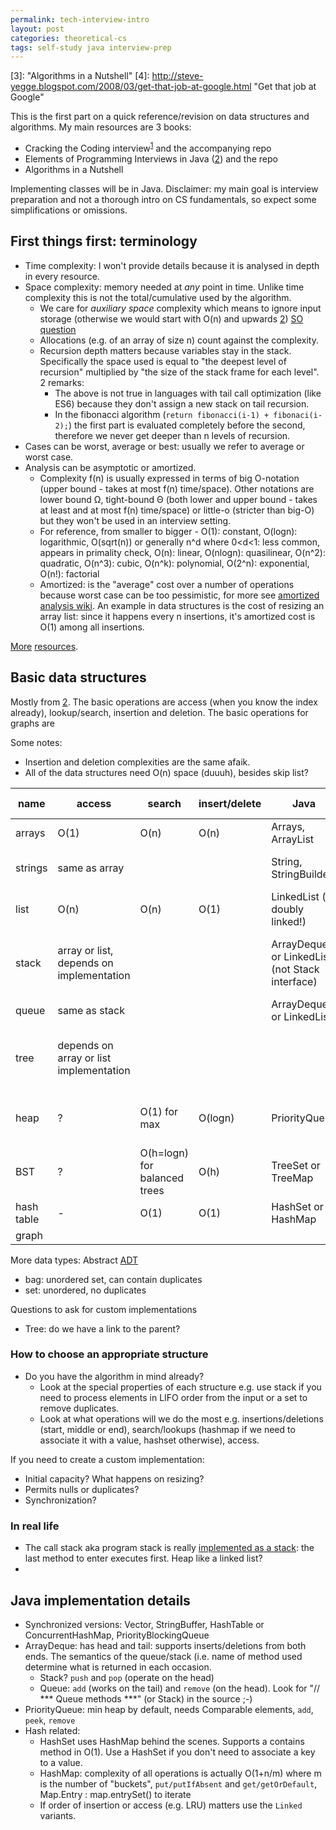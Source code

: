 ```yaml
---
permalink: tech-interview-intro
layout: post
categories: theoretical-cs
tags: self-study java interview-prep
---
```

[1]: https://www.amazon.com/Cracking-Coding-Interview-Programming-Questions/dp/098478280X "Cracking the coding interview (5th edition)"
[2]: https://www.amazon.com/Elements-Programming-Interviews-Java-Insiders/dp/1517671272/ref=pd_sim_14_3?_encoding=UTF8&pd_rd_i=1517671272&pd_rd_r=XEQKDVEBYF5DAWEC6B7W&pd_rd_w=8RwvQ&pd_rd_wg=L59s8&psc=1&refRID=XEQKDVEBYF5DAWEC6B7W&dpID=51EjkypFE0L&preST=_SY291_BO1,204,203,200_QL40_&dpSrc=detail "Elements of Programming Interviews (in Java)"
[3]: "Algorithms in a Nutshell"
[4]: http://steve-yegge.blogspot.com/2008/03/get-that-job-at-google.html "Get that job at Google"

This is the first part on a quick reference/revision on data structures and algorithms. My main resources are 3 books:
- Cracking the Coding interview<sup>[1]</sup> and the accompanying repo
- Elements of Programming Interviews in Java ([2]) and the repo
- Algorithms in a Nutshell

Implementing classes will be in Java. Disclaimer: my main goal is interview preparation and not a thorough intro on CS fundamentals, so expect some simplifications or omissions.


## First things first: terminology
+ Time complexity: I won't provide details because it is analysed in depth in every resource.
+ Space complexity: memory needed at *any* point in time. Unlike time complexity this is not the total/cumulative used by the algorithm.
  + We care for *auxiliary space* complexity which means to ignore input storage (otherwise we would start with O(n) and upwards [2]) [SO question](https://stackoverflow.com/questions/30220305/how-to-calculate-the-space-complexity-of-function)
  + Allocations (e.g. of an array of size n) count against the complexity.
  + Recursion depth matters because variables stay in the stack. Specifically the space used is equal to "the deepest level of recursion" multiplied by "the size of the stack frame for each level". 2 remarks:  
    + The above is not true in languages with tail call optimization (like ES6) because they don't assign a new stack on tail recursion.
    + In the fibonacci algorithm (`return fibonacci(i-1) + fibonaci(i-2);`) the first part is evaluated completely before the second, therefore we never get deeper than n levels of recursion.
+ Cases can be worst, average or best: usually we refer to average or worst case.
+ Analysis can be asymptotic or amortized.  
  + Complexity f(n) is usually expressed in terms of big O-notation (upper bound - takes at most f(n) time/space). Other notations are lower bound Ω, tight-bound Θ (both lower and upper bound - takes at least and at most f(n) time/space) or little-o (stricter than big-O) but they won't be used in an interview setting.
  + For reference, from smaller to bigger - O(1): constant, O(logn): logarithmic, O(sqrt(n)) or generally n^d where 0<d<1: less common, appears in primality check, O(n): linear, O(nlogn): quasilinear, O(n^2): quadratic, O(n^3): cubic, O(n^k): polynomial, O(2^n): exponential, O(n!): factorial
  + Amortized: is the "average" cost over a number of operations because worst case can be too pessimistic, for more see [amortized analysis wiki](https://en.wikipedia.org/wiki/Amortized_analysis). An example in data structures is the cost of resizing an array list: since it happens every n insertions, it's amortized cost is O(1) among all insertions.    

[More](http://www.leda-tutorial.org/en/official/ch02s02s03.html) [resources](http://bigocheatsheet.com/).


## Basic data structures
Mostly from [2]. The basic operations are access (when you know the index already), lookup/search, insertion and deletion. The basic operations for graphs are

Some notes:
+ Insertion and deletion complexities are the same afaik.
+ All of the data structures need O(n) space (duuuh), besides skip list?

|name|access|search|insert/delete|Java|custom impl., notes|
|-   |-     |-     |-            |-           |-          |  
|arrays|O(1)|O(n)|O(n)|Arrays, ArrayList|new int[]{1,2}|
|strings|same as array|||String, StringBuilder|immutable (in most?) languages|
|list|O(n)|O(n)|O(1)|LinkedList (is doubly linked!)|array or dynamic allocation|
|stack|array or list, depends on implementation||| ArrayDeque or LinkedList (not Stack interface) | array or dynamic, LIFO, think of a stack of plates |
|queue|same as stack||| ArrayDeque or LinkedList | FIFO, array or dynamic |
|tree|depends on array or list implementation| |||single or double list to keep reference to parent|
|heap| ? | O(1) for max|O(logn)| PriorityQueue |pointer or 1-dimensional array representation|
|BST| ? |O(h=logn) for balanced trees|O(h)| TreeSet or TreeMap ||
|hash table| - |O(1)|O(1)| HashSet or HashMap ||
|graph|

More data types: Abstract [ADT](https://en.wikipedia.org/wiki/Abstract_data_type)
+ bag: unordered set, can contain duplicates
+ set: unordered, no duplicates

Questions to ask for custom implementations
+ Tree: do we have a link to the parent?


### How to choose an appropriate structure
- Do you have the algorithm in mind already?
  - Look at the special properties of each structure e.g. use stack if you need to process elements in LIFO order from the input or a set to remove duplicates.
  - Look at what operations will we do the most e.g. insertions/deletions (start, middle or end), search/lookups (hashmap if we need to associate it with a value, hashset otherwise), access.

If you need to create a custom implementation:
- Initial capacity? What happens on resizing?
- Permits nulls or duplicates?
- Synchronization?


### In real life
+ The call stack aka program stack is really [implemented as a stack](http://www.inf.udec.cl/~leo/teoX.pdf): the last method to enter executes first. Heap like a linked list?
+  


## Java implementation details
- Synchronized versions: Vector, StringBuffer, HashTable or ConcurrentHashMap, PriorityBlockingQueue
- ArrayDeque: has head and tail: supports inserts/deletions from both ends. The semantics of the queue/stack (i.e. name of method used determine what is returned in each occasion.
  - Stack? `push` and `pop` (operate on the head)
  - Queue: `add` (works on the tail) and `remove` (on the head). Look for "// *** Queue methods \***" (or Stack) in the source ;-)
- PriorityQueue: min heap by default, needs Comparable elements, `add`, `peek`, `remove`
- Hash related:  
  - HashSet uses HashMap behind the scenes. Supports a contains method in O(1). Use a HashSet if you don't need to associate a key to a value.
  - HashMap: complexity of all operations is actually O(1+n/m) where m is the number of "buckets", `put/putIfAbsent` and `get/getOrDefault`, Map.Entry : map.entrySet() to iterate
  - If order of insertion or access (e.g. LRU) matters use the `Linked` variants.
